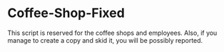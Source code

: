 # Coffee-Shop-Fixed

This script is reserved for the coffee shops and employees. Also, if you manage to create a copy and skid it, you will be possibly reported.
